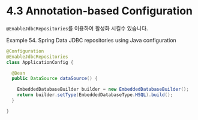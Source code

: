 # 4.3 Annotation-based Configuration

`@EnableJdbcRepositories`를 이용하여 활성화 시킬수 있습니다.

Example 54. Spring Data JDBC repositories using Java configuration
```java
@Configuration
@EnableJdbcRepositories
class ApplicationConfig {

  @Bean
  public DataSource dataSource() {

    EmbeddedDatabaseBuilder builder = new EmbeddedDatabaseBuilder();
    return builder.setType(EmbeddedDatabaseType.HSQL).build();
  }

}
```